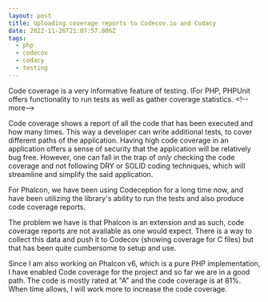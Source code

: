 ```yaml
---
layout: post
title: Uploading coverage reports to Codecov.io and Codacy
date: 2022-11-26T21:07:57.806Z
tags:
  - php
  - codecov
  - codacy
  - testing
---
```

C﻿ode coverage is a very informative feature of testing. IFor PHP, PHPUnit offers functionality to run tests as well as gather coverage statistics. 
<﻿!--more-->

C﻿ode coverage shows a report of all the code that has been executed and how many times. This way a developer can write additional tests, to cover different paths of the application. Having high code coverage in an application offers a sense of security that the application will be relatively bug free. However, one can fall in the trap of _only_ checking the code coverage and not following DRY or SOLID coding techniques, which will streamline and simplify the said application.

F﻿or Phalcon, we have been using Codeception for a long time now, and have been utilizing the library's ability to run the tests and also produce code coverage reports.

The problem we have is that Phalcon is an extension and as such, code coverage reports are not available as one would expect. There is a way to collect this data and push it to Codecov (showing coverage for C files) but that has been quite cumbersome to setup and use.

S﻿ince I am also working on Phalcon v6, which is a pure PHP implementation, I have enabled Code coverage for the project and so far we are in a good path. The code is mostly rated at "A" and the code coverage is at 81%. When time allows, I will work more to increase the code coverage.



